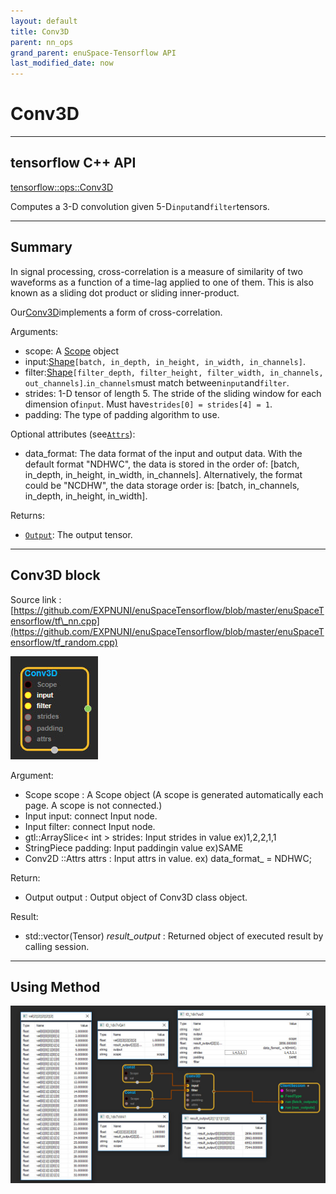 ```yaml
--- 
layout: default 
title: Conv3D 
parent: nn_ops 
grand_parent: enuSpace-Tensorflow API 
last_modified_date: now 
--- 
```


# Conv3D

---

## tensorflow C++ API

[tensorflow::ops::Conv3D](https://www.tensorflow.org/api_docs/cc/class/tensorflow/ops/conv3-d)

Computes a 3-D convolution given 5-D`input`and`filter`tensors.

---

## Summary

In signal processing, cross-correlation is a measure of similarity of two waveforms as a function of a time-lag applied to one of them. This is also known as a sliding dot product or sliding inner-product.

Our[Conv3D](https://www.tensorflow.org/api_docs/cc/class/tensorflow/ops/conv3-d.html#classtensorflow_1_1ops_1_1_conv3_d)implements a form of cross-correlation.

Arguments:

* scope: A [Scope](https://www.tensorflow.org/api_docs/cc/class/tensorflow/scope.html#classtensorflow_1_1_scope) object
* input:[Shape](https://www.tensorflow.org/api_docs/cc/class/tensorflow/ops/shape.html#classtensorflow_1_1ops_1_1_shape)`[batch, in_depth, in_height, in_width, in_channels]`.
* filter:[Shape](https://www.tensorflow.org/api_docs/cc/class/tensorflow/ops/shape.html#classtensorflow_1_1ops_1_1_shape)`[filter_depth, filter_height, filter_width, in_channels, out_channels]`.`in_channels`must match between`input`and`filter`.
* strides: 1-D tensor of length 5. The stride of the sliding window for each dimension of`input`. Must have`strides[0] = strides[4] = 1`.
* padding: The type of padding algorithm to use.

Optional attributes \(see[`Attrs`](https://www.tensorflow.org/api_docs/cc/struct/tensorflow/ops/conv3-d/attrs.html#structtensorflow_1_1ops_1_1_conv3_d_1_1_attrs)\):

* data\_format: The data format of the input and output data. With the default format "NDHWC", the data is stored in the order of: \[batch, in\_depth, in\_height, in\_width, in\_channels\]. Alternatively, the format could be "NCDHW", the data storage order is: \[batch, in\_channels, in\_depth, in\_height, in\_width\].

Returns:

* [`Output`](https://www.tensorflow.org/api_docs/cc/class/tensorflow/output.html#classtensorflow_1_1_output): The output tensor.

---

## Conv3D block

Source link : [https://github.com/EXPNUNI/enuSpaceTensorflow/blob/master/enuSpaceTensorflow/tf\_nn.cpp](https://github.com/EXPNUNI/enuSpaceTensorflow/blob/master/enuSpaceTensorflow/tf_random.cpp)

![](../assets/nn-ops/Conv3D1.jpg)

Argument:

* Scope scope : A Scope object \(A scope is generated automatically each page. A scope is not connected.\)
* Input input: connect  Input node.
* Input filter: connect  Input node.
* gtl::ArraySlice&lt; int &gt; strides: Input strides in value ex\)1,2,2,1,1
* StringPiece padding: Input paddingin value ex\)SAME
* Conv2D ::Attrs attrs : Input attrs in value. ex\) data\_format\_ = NDHWC;

Return:

* Output output : Output object of Conv3D class object.

Result:

* std::vector\(Tensor\) _result\_output_ : Returned object of executed result by calling session.

---

## Using Method

![](../assets/nn-ops/Conv3D2.jpg)

